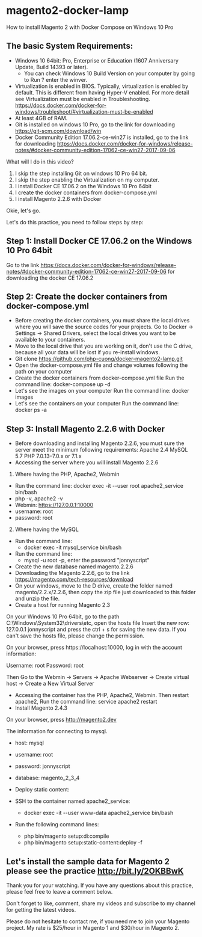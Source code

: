 # magento2-docker-lamp

How to install Magento 2 with Docker Compose on Windows 10 Pro


## The basic System Requirements:
- Windows 10 64bit: Pro, Enterprise or Education (1607 Anniversary Update, Build 14393 or later). 
  - You can check Windows 10 Build Version on your computer by going to Run ? enter the winver.
- Virtualization is enabled in BIOS. Typically, virtualization is enabled by default. This is different from having Hyper-V enabled. For more detail see Virtualization must be enabled in Troubleshooting.
https://docs.docker.com/docker-for-windows/troubleshoot/#virtualization-must-be-enabled
- At least 4GB of RAM.
- Git is installed on windows 10 Pro, go to the link for downloading https://git-scm.com/download/win
- Docker Community Edition 17.06.2-ce-win27 is installed, go to the link for downloading https://docs.docker.com/docker-for-windows/release-notes/#docker-community-edition-17062-ce-win27-2017-09-06

What will I do in this video?

1. I skip the step installing Git on windows 10 Pro 64 bit.
2. I skip the step enabling the Virtualization on my computer.
3. I install Docker CE 17.06.2 on the Windows 10 Pro 64bit
4. I create the docker containers from docker-compose.yml
5. I install Magento 2.2.6 with Docker

Okie, let's go.

Let's do this practice, you need to follow steps by step:

## Step 1: Install Docker CE 17.06.2 on the Windows 10 Pro 64bit
Go to the link https://docs.docker.com/docker-for-windows/release-notes/#docker-community-edition-17062-ce-win27-2017-09-06 for downloading the docker CE 17.06.2

## Step 2: Create the docker containers from docker-compose.yml
- Before creating the docker containers, you must share the local drives where you will save the source codes for your projects. Go to Docker -> Settings -> Shared Drivers, select the local drives you want to be available to your containers.
- Move to the local drive that you are working on it, don't use the C drive, because all your data will be lost if you re-install windows.
- Git clone https://github.com/php-cuong/docker-magento2-lamp.git
- Open the docker-compose.yml file and change volumes following the path on your computer
- Create the docker containers from docker-compose.yml file
Run the command line: docker-compose up -d
- Let's see the images on your computer
Run the command line: docker images
- Let's see the containers on your computer
Run the command line: docker ps -a

## Step 3: Install Magento 2.2.6 with Docker
- Before downloading and installing Magento 2.2.6, you must sure the server meet the minimum following requirements:
Apache 2.4
MySQL 5.7
PHP 7.0.13–7.0.x or 7.1.x
- Accessing the server where you will install Magento 2.2.6

1. Where having the PHP, Apache2, Webmin
- Run the command line: docker exec -it --user root apache2_service bin/bash
- php -v, apache2 -v
- Webmin: https://127.0.0.1:10000
- username: root
- password: root

2. Where having the MySQL
- Run the command line:     
  -  docker exec -it mysql_service bin/bash
- Run the command line:
  -  mysql -u root -p, enter the password "jonnyscript"
- Create the new database named magento.2.2.6
- Downloading the Magento 2.2.6, go to the link https://magento.com/tech-resources/download
- On your windows, move to the D drive, create the folder named magento/2.2.x/2.2.6, then copy the zip file just downloaded to this folder and unzip the file.
- Create a host for running Magento 2.3

On your Windows 10 Pro 64bit, go to the path C:\Windows\System32\drivers\etc, open the hosts file
Insert the new row: 
    127.0.0.1 jonnyscript and press the ctrl + s for saving the new data. If you can't save the hosts file, please change the permission.

On your browser, press https://localhost:10000, log in with the account information:

Username: root
Password: root

Then Go to the Webmin -> Servers -> Apache Webserver -> Create virtual host -> Create a New Virtual Server

- Accessing the container has the PHP, Apache2, Webmin. Then restart apache2, Run the command line: service apache2 restart
- Install Magento 2.4.3

On your browser, press http://magento2.dev

The information for connecting to mysql.

- host: mysql
- username: root
- password: jonnyscript
- database: magento_2_3_4

- Deploy static content:
- SSH to the container named apache2_service: 
  - docker exec -it --user www-data apache2_service bin/bash
- Run the following command lines: 
  - php bin/magento setup:di:compile
  - php bin/magento setup:static-content:deploy -f

## Let's install the sample data for Magento 2 please see the practice http://bit.ly/2OKBBwK

Thank you for your watching. If you have any questions about this practice, please feel free to leave a comment below.

Don't forget to like, comment, share my videos and subscribe to my channel for getting the latest videos.

Please do not hesitate to contact me, if you need me to join your Magento project. My rate is $25/hour in Magento 1 and $30/hour in Magento 2.


